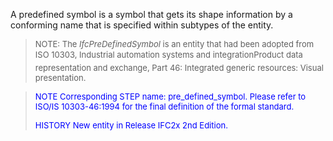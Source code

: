 A predefined symbol is a symbol that gets its shape information by a conforming name that is specified within subtypes of the entity.

> <font size="-1">NOTE: The <i>IfcPreDefinedSymbol</i> is an
		entity that had been adopted from ISO 10303, Industrial automation systems and
		integration&#151;Product data representation and exchange, Part 46: Integrated
		generic resources: Visual presentation. </font>

> <font color="#0000FF" size="-1"> NOTE Corresponding STEP name:
		  pre_defined_symbol. Please refer to ISO/IS 10303-46:1994 for the final
		  definition of the formal standard. </font>
> 
> <font size="-1"><font color="#0000FF">HISTORY New entity in Release
		  IFC2x 2nd Edition.</font> </font>
>